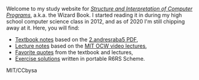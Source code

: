 Welcome to my study website for [_Structure and Interpretation of Computer Programs_][sicp], a.k.a. the Wizard Book. I started reading it in during my high school computer science class in 2012, and as of 2020 I'm still chipping away at it. Here, you will find:

- [Textbook notes](textbook.html) based on the [2.andresraba5 PDF][pdf],
- [Lecture notes](lecture.html) based on the [MIT OCW video lectures][lectures],
- [Favorite quotes](quote.html) from the textbook and lectures,
- [Exercise solutions](https://github.com/mk12/sicp) written in portable R6RS Scheme.

MIT/CCbysa

[sicp]: https://mitpress.mit.edu/sites/default/files/sicp/index.html
[pdf]: https://github.com/sarabander/sicp-pdf
[lectures]: https://ocw.mit.edu/courses/electrical-engineering-and-computer-science/6-001-structure-and-interpretation-of-computer-programs-spring-2005/video-lectures/

